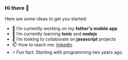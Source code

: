### Hi there 👋

Here are some ideas to get you started:

- 🔭 I’m currently working on my **father's mobile app**
- 🌱 I’m currently learning **Ionic** and **nodejs**
- 👯 I’m looking to collaborate on **javascript** projects
- 📫 How to reach me: [linkedin](https://www.linkedin.com/in/david-simon-gomes-da-silva-5a8112197)
- ⚡ Fun fact: Starting with programming two years ago.
